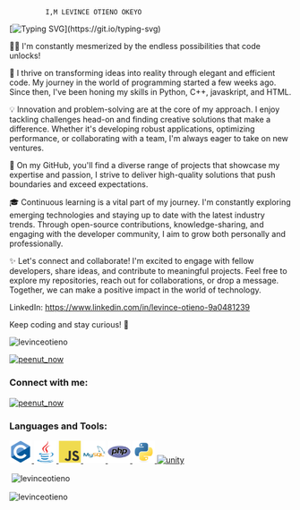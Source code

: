             I,M LEVINCE OTIENO OKEYO
[![Typing SVG](https://readme-typing-svg.demolab.com?font=Fira+Code&pause=1000&width=435&lines=Hello%2C+I'm+thrilled+to+have+you+here...;Feel+encouraged+to+look+around...)](https://git.io/typing-svg)

👩‍💻 I'm constantly mesmerized by the endless possibilities that code unlocks!

🚀 I thrive on transforming ideas into reality through elegant and efficient code. My journey in the world of programming started a few weeks ago. Since then, I've been honing my skills in Python, C++, javaskript, and HTML.

💡 Innovation and problem-solving are at the core of my approach. I enjoy tackling challenges head-on and finding creative solutions that make a difference. Whether it's developing robust applications, optimizing performance, or collaborating with a team, I'm always eager to take on new ventures.

🌟 On my GitHub, you'll find a diverse range of projects that showcase my expertise and passion, I strive to deliver high-quality solutions that push boundaries and exceed expectations.

🎓 Continuous learning is a vital part of my journey. I'm constantly exploring emerging technologies and staying up to date with the latest industry trends. Through open-source contributions, knowledge-sharing, and engaging with the developer community, I aim to grow both personally and professionally.

✨ Let's connect and collaborate! I'm excited to engage with fellow developers, share ideas, and contribute to meaningful projects. Feel free to explore my repositories, reach out for collaborations, or drop a message. Together, we can make a positive impact in the world of technology.

LinkedIn: https://www.linkedin.com/in/levince-otieno-9a0481239

Keep coding and stay curious! 🚀

<p align="left"> <img src="https://komarev.com/ghpvc/?username=levinceotieno&label=Profile%20views&color=0e75b6&style=flat" alt="levinceotieno" /> </p>

<p align="left"> <a href="https://twitter.com/peenut_now" target="blank"><img src="https://img.shields.io/twitter/follow/peenut_now?logo=twitter&style=for-the-badge" alt="peenut_now" /></a> </p>

<h3 align="left">Connect with me:</h3>
<p align="left">
<a href="https://twitter.com/peenut_now" target="blank"><img align="center" src="https://raw.githubusercontent.com/rahuldkjain/github-profile-readme-generator/master/src/images/icons/Social/twitter.svg" alt="peenut_now" height="30" width="40" /></a>


<h3 align="left">Languages and Tools:</h3>
<p align="left"> <a href="https://www.cprogramming.com/" target="_blank" rel="noreferrer"> <img src="https://raw.githubusercontent.com/devicons/devicon/master/icons/c/c-original.svg" alt="c" width="40" height="40"/> </a> <a href="https://www.java.com" target="_blank" rel="noreferrer"> <img src="https://raw.githubusercontent.com/devicons/devicon/master/icons/java/java-original.svg" alt="java" width="40" height="40"/> </a> <a href="https://developer.mozilla.org/en-US/docs/Web/JavaScript" target="_blank" rel="noreferrer"> <img src="https://raw.githubusercontent.com/devicons/devicon/master/icons/javascript/javascript-original.svg" alt="javascript" width="40" height="40"/> </a> <a href="https://www.mysql.com/" target="_blank" rel="noreferrer"> <img src="https://raw.githubusercontent.com/devicons/devicon/master/icons/mysql/mysql-original-wordmark.svg" alt="mysql" width="40" height="40"/> </a> <a href="https://www.php.net" target="_blank" rel="noreferrer"> <img src="https://raw.githubusercontent.com/devicons/devicon/master/icons/php/php-original.svg" alt="php" width="40" height="40"/> </a> <a href="https://www.python.org" target="_blank" rel="noreferrer"> <img src="https://raw.githubusercontent.com/devicons/devicon/master/icons/python/python-original.svg" alt="python" width="40" height="40"/> </a> <a href="https://unity.com/" target="_blank" rel="noreferrer"> <img src="https://www.vectorlogo.zone/logos/unity3d/unity3d-icon.svg" alt="unity" width="40" height="40"/> </a> </p>

<p>&nbsp;<img align="center" src="https://github-readme-stats.vercel.app/api?username=levinceotieno&show_icons=true&locale=en" alt="levinceotieno" /></p>

<p><img align="center" src="https://github-readme-streak-stats.herokuapp.com/?user=levinceotieno&" alt="levinceotieno" /></p>

